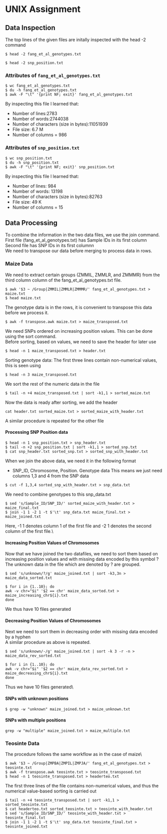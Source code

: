 # UNIX Assignment

## Data Inspection



The top lines of the given files are initally inspected with the head -2 command
```
$ head -2 fang_et_al_genotypes.txt

$ head -2 snp_position.txt
```

### Attributes of `fang_et_al_genotypes.txt`
```
$ wc fang_et_al_genotypes.txt
$ du -h fang_et_al_genotypes.txt
$ awk -F "\t" '{print NF; exit}' fang_et_al_genotypes.txt
```
By inspecting this file I learned that:

* Number of lines:2783
* Number of words:2744038
* Number of characters (size in bytes):11051939
* File size: 6.7 M
* Number of columns = 986

### Attributes of `snp_position.txt`

```
$ wc snp_position.txt
$ du -h snp_position.txt
$ awk -F "\t" '{print NF; exit}' snp_position.txt
```

By inspecting this file I learned that:
* Number of lines: 984
* Number of words: 13198
* Number of characters (size in bytes):82763
* File size: 49 K
* Number of columns = 15


## Data Processing
To combine the information in the two data files, we use the join command.\
First file (fang_et_al_genotypes.txt) has Sample IDs in its first column\
Second file has SNP IDs in its first columnn\
We need to transpose our data before merging to process data in rows.

### Maize Data
We need to extract certain groups (ZMMIL, ZMMLR, and ZMMMR) from the third column column of the fang_et_al_genotypes.txt file.

```
$ awk '$3 ~ /Group|ZMMIL|ZMMLR|ZMMMR/' fang_et_al_genotypes.txt > maize.txt
$ head maize.txt

```
The genotype data is in the rows, it is convenient to transpose this data before we process it.
```
$ awk -f transpose.awk maize.txt > maize_transposed.txt
```
We need SNPs ordered on increasing position values. This can be done using the sort command.\
Before sorting, based on values, we need to save the header for later use
```
$ head -n 1 maize_transposed.txt > header.txt
```
Sorting genotype data:
The first three lines contain non-numerical values, this is seen using 
```
$ head -n 3 maize_transposed.txt
```
We sort the rest of the numeric data in the file
```
$ tail -n +4 maize_transposed.txt | sort -k1,1 > sorted_maize.txt
```
Now the data is ready after sorting, we add the header 
```
cat header.txt sorted_maize.txt > sorted_maize_with_header.txt
```
A similar procedure is repeated for the other file


#### Processing SNP Position data
```
$ head -n 1 snp_position.txt > snp_header.txt
$ tail -n +2 snp_position.txt | sort -k1,1 > sorted_snp.txt
$ cat snp_header.txt sorted_snp.txt > sorted_snp_with_header.txt
```

When we join the above data, we need it in the following format
* SNP_ID, Chromosome, Position. Genotype data
This means we just need columns 1,3 and 4 from the SNP data
```
$ cut -f 1,3,4 sorted_snp_with_header.txt > snp_data.txt
```
We need to combine genotypes to this snp_data.txt
```
$ sed 's/Sample_ID/SNP_ID/' sorted_maize_with_header.txt > maize_final.txt
$ join -1 1 -2 1 -t $'\t' snp_data.txt maize_final.txt > maize_joined.txt
```
Here, -1 1 denotes column 1 of the first file and -2 1 denotes the second column of the first file.\
#### Increasing Position Values of Chromosomes

Now that we have joined the two datafiles, we need to sort them based on increasing position values and with missing data encoded by this symbol ?\
The unknown data in the file which are denoted by ? are grouped.
```
$ sed 's/unknown/?/g' maize_joined.txt | sort -k3,3n > maize_data_sorted.txt 

$ for i in {1..10}; do
awk -v chr="$i" '$2 == chr' maize_data_sorted.txt > maize_increasing_chr${i}.txt
done
```
We thus have 10 files generated

#### Decreasing Position Values of Chromosomes

Next we need to sort them in decreasing order with missing data encoded by a hyphen\
A similar procedure as above is repeated.
```
$ sed 's/unknown/-/g' maize_joined.txt | sort -k 3 -r -n > maize_data_rev_sorted.txt 

$ for i in {1..10}; do
awk -v chr="$i" '$2 == chr' maize_data_rev_sorted.txt > maize_decreasing_chr${i}.txt
done
```
Thus we have 10 files generated\

#### SNPs with unknown positions
```
$ grep -w "unknown" maize_joined.txt > maize_unknown.txt
```
#### SNPs with multiple positions
```
grep -w "multiple" maize_joined.txt > maize_multiple.txt
```

### Teosinte Data
The procedure follows the same workflow as in the case of maize\

```
$ awk '$3 ~ /Group|ZMPBA|ZMPIL|ZMPJA/' fang_et_al_genotypes.txt > teosinte.txt
$ awk -f transpose.awk teosinte.txt > teosinte_transposed.txt
$ head -n 1 teosinte_transposed.txt > headerteo.txt

```
The first three lines of the file contains non-numerical values, and thus the numerical value-based sorting is carried out
```
$ tail -n +4 teosinte_transposed.txt | sort -k1,1 > sorted_teosinte.txt
$ cat headerteo.txt sorted_teosinte.txt > teosinte_with_header.txt
$ sed 's/Sample_ID/SNP_ID/' teosinte_with_header.txt > teosinte_final.txt
$ join -1 1 -2 1 -t $'\t' snp_data.txt teosinte_final.txt > teosinte_joined.txt
```
